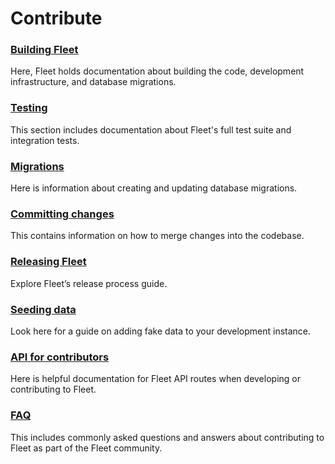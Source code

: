 # Contribute

### [Building Fleet](./Building-Fleet.md) 
Here, Fleet holds documentation about building the code, development infrastructure, and database migrations.

### [Testing](./Testing.md) 
This section includes documentation about Fleet's full test suite and integration tests.

### [Migrations](./Migrations.md)
Here is information about creating and updating database migrations.

### [Committing changes](./Committing-Changes.md) 
This contains information on how to merge changes into the codebase.

### [Releasing Fleet](./Releasing-Fleet.md) 
Explore Fleet’s release process guide.

### [Seeding data](./Seeding-Data.md) 
Look here for a guide on adding fake data to your development instance.

### [API for contributors](./API-for-contributors.md) 
Here is helpful documentation for Fleet API routes when developing or contributing to Fleet.

### [FAQ](./FAQ.md) 
This includes commonly asked questions and answers about contributing to Fleet as part of the Fleet community.
